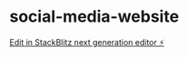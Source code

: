 # social-media-website

[Edit in StackBlitz next generation editor ⚡️](https://stackblitz.com/~/github.com/LingjieKevinZeng/social-media-website)